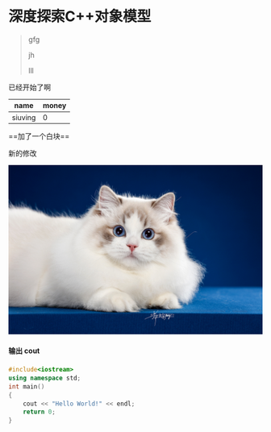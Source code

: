 # 深度探索C++对象模型

>   gfg
>
>   jh
>
>   lll

已经开始了啊

| name    | money |
| ------- | ----- |
| siuving | 0     |



==加了一个白块==

新的修改

![](./pictures/布偶.jpg)



#### 输出 cout

```c++
#include<iostream>
using namespace std;
int main()
{
    cout << "Hello World!" << endl;
    return 0;
}
```



